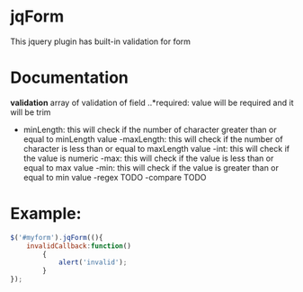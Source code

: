 # jqForm
This jquery plugin has built-in validation for form

# Documentation
**validation** array of validation of field
..*required: value will be required and it will be trim
* minLength: this will check if the number of character greater than or equal to minLength value 
	-maxLength: this will check if the number of character is less than or equal to maxLength value
	-int: this will check if the value is numeric
	-max: this will check if the value is less than or equal to max value
	-min: this will check if the value is greater than or equal to min value
	-regex TODO
	-compare TODO

# Example:
```javascript
$('#myform').jqForm((){
	invalidCallback:function()
		{
			alert('invalid');
		}
});
```
